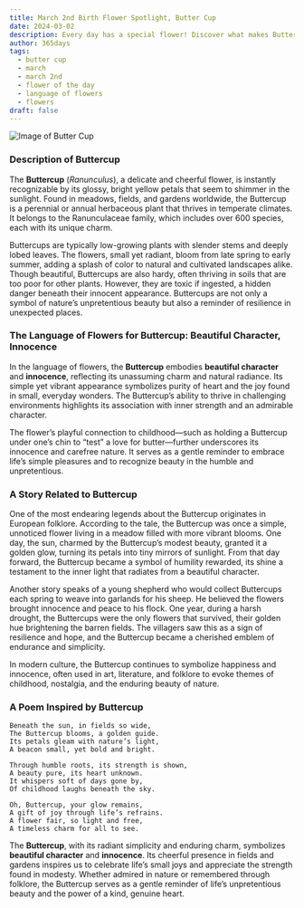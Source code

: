 ```yaml
---
title: March 2nd Birth Flower Spotlight, Butter Cup
date: 2024-03-02
description: Every day has a special flower! Discover what makes Butter Cup unique as today’s birth flower and its symbolic meaning.
author: 365days
tags:
  - butter cup
  - march
  - march 2nd
  - flower of the day
  - language of flowers
  - flowers
draft: false
---
```


![Image of Butter Cup](https://cdn.pixabay.com/photo/2015/05/04/20/26/buttercup-752927_640.jpg#center)


### Description of Buttercup

The **Buttercup** (_Ranunculus_), a delicate and cheerful flower, is instantly recognizable by its glossy, bright yellow petals that seem to shimmer in the sunlight. Found in meadows, fields, and gardens worldwide, the Buttercup is a perennial or annual herbaceous plant that thrives in temperate climates. It belongs to the Ranunculaceae family, which includes over 600 species, each with its unique charm.

Buttercups are typically low-growing plants with slender stems and deeply lobed leaves. The flowers, small yet radiant, bloom from late spring to early summer, adding a splash of color to natural and cultivated landscapes alike. Though beautiful, Buttercups are also hardy, often thriving in soils that are too poor for other plants. However, they are toxic if ingested, a hidden danger beneath their innocent appearance. Buttercups are not only a symbol of nature’s unpretentious beauty but also a reminder of resilience in unexpected places.

### The Language of Flowers for Buttercup: Beautiful Character, Innocence

In the language of flowers, the **Buttercup** embodies **beautiful character** and **innocence**, reflecting its unassuming charm and natural radiance. Its simple yet vibrant appearance symbolizes purity of heart and the joy found in small, everyday wonders. The Buttercup’s ability to thrive in challenging environments highlights its association with inner strength and an admirable character.

The flower’s playful connection to childhood—such as holding a Buttercup under one’s chin to “test” a love for butter—further underscores its innocence and carefree nature. It serves as a gentle reminder to embrace life’s simple pleasures and to recognize beauty in the humble and unpretentious.

### A Story Related to Buttercup

One of the most endearing legends about the Buttercup originates in European folklore. According to the tale, the Buttercup was once a simple, unnoticed flower living in a meadow filled with more vibrant blooms. One day, the sun, charmed by the Buttercup’s modest beauty, granted it a golden glow, turning its petals into tiny mirrors of sunlight. From that day forward, the Buttercup became a symbol of humility rewarded, its shine a testament to the inner light that radiates from a beautiful character.

Another story speaks of a young shepherd who would collect Buttercups each spring to weave into garlands for his sheep. He believed the flowers brought innocence and peace to his flock. One year, during a harsh drought, the Buttercups were the only flowers that survived, their golden hue brightening the barren fields. The villagers saw this as a sign of resilience and hope, and the Buttercup became a cherished emblem of endurance and simplicity.

In modern culture, the Buttercup continues to symbolize happiness and innocence, often used in art, literature, and folklore to evoke themes of childhood, nostalgia, and the enduring beauty of nature.

### A Poem Inspired by Buttercup

```
Beneath the sun, in fields so wide,  
The Buttercup blooms, a golden guide.  
Its petals gleam with nature’s light,  
A beacon small, yet bold and bright.  

Through humble roots, its strength is shown,  
A beauty pure, its heart unknown.  
It whispers soft of days gone by,  
Of childhood laughs beneath the sky.  

Oh, Buttercup, your glow remains,  
A gift of joy through life’s refrains.  
A flower fair, so light and free,  
A timeless charm for all to see.  
```

The **Buttercup**, with its radiant simplicity and enduring charm, symbolizes **beautiful character** and **innocence**. Its cheerful presence in fields and gardens inspires us to celebrate life’s small joys and appreciate the strength found in modesty. Whether admired in nature or remembered through folklore, the Buttercup serves as a gentle reminder of life’s unpretentious beauty and the power of a kind, genuine heart.